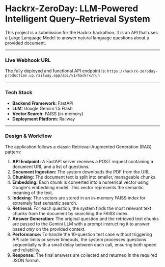 # Hackrx-ZeroDay: LLM-Powered Intelligent Query–Retrieval System

This project is a submission for the Hackrx hackathon. It is an API that uses a Large Language Model to answer natural language questions about a provided document.

---

### **Live Webhook URL**

The fully deployed and functional API endpoint is:
`https://hackrx-zeroday-production.up.railway.app/api/v1/hackrx/run`

---

### **Tech Stack**

*   **Backend Framework:** FastAPI
*   **LLM:** Google Gemini 1.5 Flash
*   **Vector Search:** FAISS (in-memory)
*   **Deployment Platform:** Railway

---

### **Design & Workflow**

The application follows a classic Retrieval-Augmented Generation (RAG) pattern:

1.  **API Endpoint:** A FastAPI server receives a POST request containing a document URL and a list of questions.
2.  **Document Ingestion:** The system downloads the PDF from the URL.
3.  **Chunking:** The document text is split into smaller, manageable chunks.
4.  **Embedding:** Each chunk is converted into a numerical vector using Google's embedding model. This vector represents the semantic meaning of the text.
5.  **Indexing:** The vectors are stored in an in-memory FAISS index for extremely fast semantic search.
6.  **Retrieval:** For each question, the system finds the most relevant text chunks from the document by searching the FAISS index.
7.  **Answer Generation:** The original question and the retrieved text chunks are passed to the Gemini LLM with a prompt instructing it to answer based *only* on the provided context.
8.  **Performance:** To handle the 10-question test case without triggering API rate limits or server timeouts, the system processes questions sequentially with a small delay between each call, ensuring both speed and reliability.
9.  **Response:** The final answers are collected and returned in the required JSON format.
